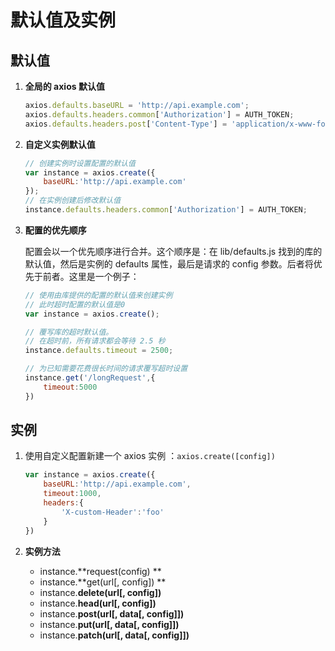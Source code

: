 # 默认值及实例

## 默认值

1. **全局的 axios 默认值**

   ```javascript
   axios.defaults.baseURL = 'http://api.example.com';
   axios.defaults.headers.common['Authorization'] = AUTH_TOKEN;
   axios.defaults.headers.post['Content-Type'] = 'application/x-www-form-urlencoded'
   ```

2. **自定义实例默认值**

   ```javascript
   // 创建实例时设置配置的默认值
   var instance = axios.create({
       baseURL:'http://api.example.com'
   });
   // 在实例创建后修改默认值
   instance.defaults.headers.common['Authorization'] = AUTH_TOKEN;
   ```

3. **配置的优先顺序**

   配置会以一个优先顺序进行合并。这个顺序是：在 lib/defaults.js 找到的库的默认值，然后是实例的 defaults 属性，最后是请求的 config 参数。后者将优先于前者。这里是一个例子：

   ```javascript
   // 使用由库提供的配置的默认值来创建实例
   // 此时超时配置的默认值是0
   var instance = axios.create();
   
   // 覆写库的超时默认值。
   // 在超时前，所有请求都会等待 2.5 秒
   instance.defaults.timeout = 2500;
   
   // 为已知需要花费很长时间的请求覆写超时设置
   instance.get('/longRequest',{
       timeout:5000
   })
   ```

## 实例

1. 使用自定义配置新建一个 axios 实例 ：`axios.create([config])`

   ```javascript
   var instance = axios.create({
       baseURL:'http://api.example.com',
       timeout:1000,
       headers:{
           'X-custom-Header':'foo'
       }
   })
   ```

2. **实例方法**
   - instance.**request(config) **
   - instance.**get(url[, config]) **
   - instance.**delete(url[, config])**
   - instance.**head(url[, config])**
   - instance.**post(url[, data[, config]])**
   - instance.**put(url[, data[, config]])**
   - instance.**patch(url[, data[, config]])**